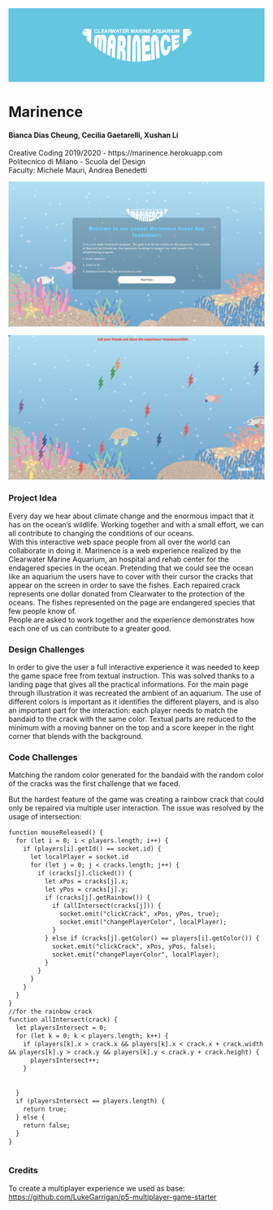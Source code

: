 ![](ReadMe/logo.svg)
<h1> Marinence </h1> 

<h4> Bianca Dias Cheung, Cecilia Gaetarelli, Xushan Li </h4> 

<p> Creative Coding 2019/2020 - https://marinence.herokuapp.com 
<br>Politecnico di Milano - Scuola del Design 
<br>Faculty: Michele Mauri, Andrea Benedetti  </p> 

![](ReadMe/landing.png)

![](ReadMe/gamepage.png)

<h3> Project Idea </h3> 

Every day we hear about climate change and the enormous impact that it has on the ocean’s wildlife. Working together and with a small effort, we can all contribute to changing the conditions of our oceans.<br>
With this interactive web space people from all over the world can collaborate in doing it. Marinence is a web experience realized by the Clearwater Marine Aquarium, an hospital and rehab center for the endagered species in the ocean. 
Pretending that we could see the ocean like an aquarium the users have to cover with their cursor the cracks that appear on the screen in order to save the fishes. Each repaired crack represents one dollar donated from Clearwater to the protection of the oceans. The fishes represented on the page are endangered species that few people know of. <br> 
People are asked to work together and the experience demonstrates how each one of us can contribute to a greater good. 

<h3> Design Challenges </h3>

In order to give the user a full interactive experience it was needed to keep the game space free from textual instruction. This was solved thanks to a landing page that gives all the practical informations. For the main page through illustration it was recreated the ambient of an aquarium. The use of different colors is important as it identifies the different players, and is also an important part for the interaction: each player needs to match the bandaid to the crack with the same color. Textual parts are reduced to the minimum with a moving banner on the top and a score keeper in the right corner that blends with the background. 

<h3> Code Challenges </h3>

Matching the random color generated for the bandaid with the random color of the cracks was the first challenge that we faced. 

But the hardest feature of the game was creating a rainbow crack that could only be repaired via multiple user interaction. The issue was resolved by the usage of intersection: 
```
function mouseReleased() {
  for (let i = 0; i < players.length; i++) {
    if (players[i].getId() == socket.id) {
      let localPlayer = socket.id
      for (let j = 0; j < cracks.length; j++) {
        if (cracks[j].clicked()) {
          let xPos = cracks[j].x;
          let yPos = cracks[j].y;
          if (cracks[j].getRainbow()) {
            if (allIntersect(cracks[j])) {
              socket.emit("clickCrack", xPos, yPos, true);
              socket.emit("changePlayerColor", localPlayer);
            }
          } else if (cracks[j].getColor() == players[i].getColor()) {
            socket.emit("clickCrack", xPos, yPos, false);
            socket.emit("changePlayerColor", localPlayer);
          }
        }
      }
    }
  }
}
//for the rainbow crack
function allIntersect(crack) {
  let playersIntersect = 0;
  for (let k = 0; k < players.length; k++) {
    if (players[k].x > crack.x && players[k].x < crack.x + crack.width && players[k].y > crack.y && players[k].y < crack.y + crack.height) {
      playersIntersect++;
    }


  }
  if (playersIntersect == players.length) {
    return true;
  } else {
    return false;
  }
}


```
<h3> Credits </h3>

To create a multiplayer experience we used as base:<br>
https://github.com/LukeGarrigan/p5-multiplayer-game-starter
